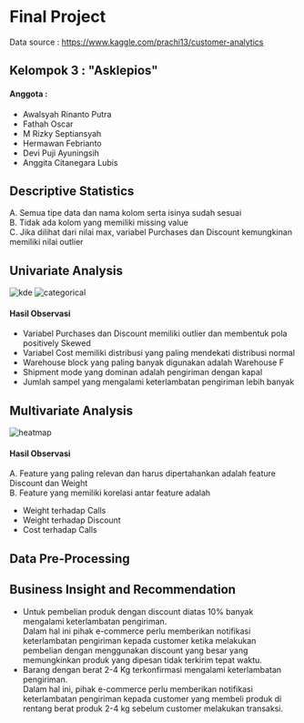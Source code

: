 # Final Project

Data source : https://www.kaggle.com/prachi13/customer-analytics

## Kelompok 3 : "Asklepios"
#### Anggota : 
- Awalsyah Rinanto Putra
- Fathah Oscar
- M Rizky Septiansyah
- Hermawan Febrianto
- Devi Puji Ayuningsih
- Anggita Citanegara Lubis
    
    
## Descriptive Statistics
A. Semua tipe data dan nama kolom serta isinya sudah sesuai <br>
B. Tidak ada kolom yang memiliki missing value <br>
C. Jika dilihat dari nilai max, variabel Purchases dan Discount kemungkinan memiliki nilai outlier


## Univariate Analysis
![kde](https://user-images.githubusercontent.com/116422996/198684631-8a1a8358-6737-4c38-bcf1-718f90170ae7.jpg)
![categorical](https://user-images.githubusercontent.com/116422996/198685064-87b541a2-a02c-4db9-b465-63e3da6d04a8.jpg)

#### Hasil Observasi  <br>
- Variabel Purchases dan Discount memiliki outlier dan membentuk pola positively Skewed
- Variabel Cost memiliki distribusi yang paling mendekati distribusi normal
- Warehouse block yang paling banyak digunakan adalah Warehouse F
- Shipment mode yang dominan adalah pengiriman dengan kapal
- Jumlah sampel yang mengalami keterlambatan pengiriman lebih banyak


## Multivariate Analysis
![heatmap](https://user-images.githubusercontent.com/116422996/198685212-05e9cebb-2b61-4105-99de-bff76598b4cf.jpg)

#### Hasil Observasi  <br>
A. Feature yang paling relevan dan harus dipertahankan adalah feature Discount dan Weight <br>
B. Feature yang memiliki korelasi antar feature adalah 
- Weight terhadap Calls
- Weight terhadap Discount
- Cost terhadap Calls


## Data Pre-Processing


## Business Insight and Recommendation
- Untuk pembelian produk dengan discount diatas 10% banyak mengalami keterlambatan pengiriman. <br>
Dalam hal ini pihak e-commerce perlu memberikan notifikasi keterlambatan pengiriman kepada customer ketika melakukan pembelian dengan menggunakan discount yang besar yang memungkinkan produk yang dipesan tidak terkirim tepat waktu.
- Barang dengan berat 2-4 Kg terkonfirmasi mengalami keterlambatan pengiriman. <br>
Dalam hal ini, pihak e-commerce perlu memberikan notifikasi keterlambatan pengiriman kepada customer yang membeli produk di rentang berat produk 2-4 kg sebelum customer melakukan transaksi.
